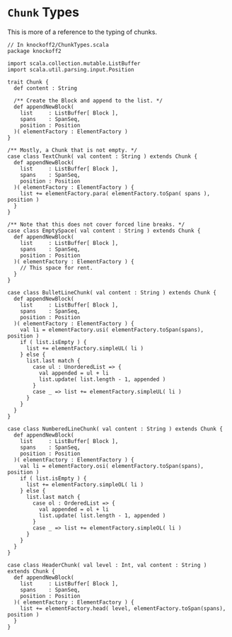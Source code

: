 # `Chunk` Types #

This is more of a reference to the typing of chunks.

    // In knockoff2/ChunkTypes.scala
    package knockoff2
    
    import scala.collection.mutable.ListBuffer
    import scala.util.parsing.input.Position
    
    trait Chunk {
      def content : String

      /** Create the Block and append to the list. */
      def appendNewBlock(
        list     : ListBuffer[ Block ],
        spans    : SpanSeq,
        position : Position
      )( elementFactory : ElementFactory )
    }
    
    /** Mostly, a Chunk that is not empty. */
    case class TextChunk( val content : String ) extends Chunk {
      def appendNewBlock(
        list     : ListBuffer[ Block ],
        spans    : SpanSeq,
        position : Position
      )( elementFactory : ElementFactory ) {
        list += elementFactory.para( elementFactory.toSpan( spans ), position )
      }
    }

    /** Note that this does not cover forced line breaks. */
    case class EmptySpace( val content : String ) extends Chunk {
      def appendNewBlock(
        list     : ListBuffer[ Block ],
        spans    : SpanSeq,
        position : Position
      )( elementFactory : ElementFactory ) {
        // This space for rent.
      }
    }

    case class BulletLineChunk( val content : String ) extends Chunk {
      def appendNewBlock(
        list     : ListBuffer[ Block ],
        spans    : SpanSeq,
        position : Position
      )( elementFactory : ElementFactory ) {
        val li = elementFactory.usi( elementFactory.toSpan(spans), position )
        if ( list.isEmpty ) {
          list += elementFactory.simpleUL( li )
        } else {
          list.last match {
            case ul : UnorderedList => {
              val appended = ul + li
              list.update( list.length - 1, appended )
            }
            case _ => list += elementFactory.simpleUL( li )
          }
        }
      }
    }
    
    case class NumberedLineChunk( val content : String ) extends Chunk {
      def appendNewBlock(
        list     : ListBuffer[ Block ],
        spans    : SpanSeq,
        position : Position
      )( elementFactory : ElementFactory ) {
        val li = elementFactory.osi( elementFactory.toSpan(spans), position )
        if ( list.isEmpty ) {
          list += elementFactory.simpleOL( li )
        } else {
          list.last match {
            case ol : OrderedList => {
              val appended = ol + li
              list.update( list.length - 1, appended )
            }
            case _ => list += elementFactory.simpleOL( li )
          }
        }
      }
    }
    
    case class HeaderChunk( val level : Int, val content : String ) extends Chunk {
      def appendNewBlock(
        list     : ListBuffer[ Block ],
        spans    : SpanSeq,
        position : Position
      )( elementFactory : ElementFactory ) {
        list += elementFactory.head( level, elementFactory.toSpan(spans), position )
      }
    }

